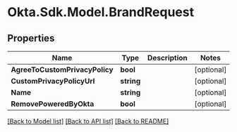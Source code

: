 # Okta.Sdk.Model.BrandRequest

## Properties

Name | Type | Description | Notes
------------ | ------------- | ------------- | -------------
**AgreeToCustomPrivacyPolicy** | **bool** |  | [optional] 
**CustomPrivacyPolicyUrl** | **string** |  | [optional] 
**Name** | **string** |  | [optional] 
**RemovePoweredByOkta** | **bool** |  | [optional] 

[[Back to Model list]](../README.md#documentation-for-models) [[Back to API list]](../README.md#documentation-for-api-endpoints) [[Back to README]](../README.md)

